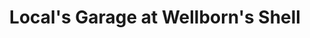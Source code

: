 ---
title: "Local's Garage at Wellborn's Shell"
url: /boone/locals-garage-at-wellborns-shell/
shop: car repair
---